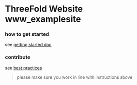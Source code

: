 
# ThreeFold Website www_examplesite

### how to get started

see [getting started doc](https://github.com/threefoldfoundation/www_examplesite/blob/development/manual/install.md)

### contribute

see [best practices](https://github.com/threefoldfoundation/www_examplesite/blob/development/manual/contribute.md)

> please make sure you work in line with instructions above

